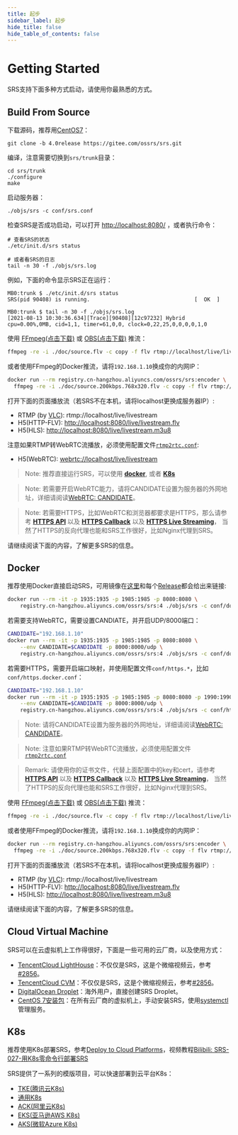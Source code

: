 ```yaml
---
title: 起步
sidebar_label: 起步
hide_title: false
hide_table_of_contents: false
---
```


# Getting Started

SRS支持下面多种方式启动，请使用你最熟悉的方式。


## Build From Source

下载源码，推荐用[CentOS7](../doc/build/install.md)：

```
git clone -b 4.0release https://gitee.com/ossrs/srs.git
```

编译，注意需要切换到`srs/trunk`目录：

```
cd srs/trunk
./configure
make
```

启动服务器：

```
./objs/srs -c conf/srs.conf
```

检查SRS是否成功启动，可以打开 [http://localhost:8080/](http://localhost:8080/) ，或者执行命令：

```
# 查看SRS的状态
./etc/init.d/srs status

# 或者看SRS的日志
tail -n 30 -f ./objs/srs.log
```

例如，下面的命令显示SRS正在运行：

```
MB0:trunk $ ./etc/init.d/srs status
SRS(pid 90408) is running.                                 [  OK  ]

MB0:trunk $ tail -n 30 -f ./objs/srs.log
[2021-08-13 10:30:36.634][Trace][90408][12c97232] Hybrid cpu=0.00%,0MB, cid=1,1, timer=61,0,0, clock=0,22,25,0,0,0,0,1,0
```

使用 [FFmpeg(点击下载)](https://ffmpeg.org/download.html) 或 [OBS(点击下载)](https://obsproject.com/download) 推流：

```bash
ffmpeg -re -i ./doc/source.flv -c copy -f flv rtmp://localhost/live/livestream
```

或者使用FFmpeg的Docker推流，请将`192.168.1.10`换成你的内网IP：

```bash
docker run --rm registry.cn-hangzhou.aliyuncs.com/ossrs/srs:encoder \
  ffmpeg -re -i ./doc/source.200kbps.768x320.flv -c copy -f flv rtmp://192.168.1.10/live/livestream
```

打开下面的页面播放流（若SRS不在本机，请将localhost更换成服务器IP）:

* RTMP (by [VLC](https://www.videolan.org/)): rtmp://localhost/live/livestream
* H5(HTTP-FLV): [http://localhost:8080/live/livestream.flv](http://localhost:8080/players/srs_player.html?autostart=true&stream=livestream.flv&port=8080&schema=http)
* H5(HLS): [http://localhost:8080/live/livestream.m3u8](http://localhost:8080/players/srs_player.html?autostart=true&stream=livestream.m3u8&port=8080&schema=http)

注意如果RTMP转WebRTC流播放，必须使用配置文件[`rtmp2rtc.conf`](https://github.com/ossrs/srs/issues/2728#rtmp2rtc-cn-guide):

* H5(WebRTC): [webrtc://localhost/live/livestream](http://localhost:8080/players/rtc_player.html?autostart=true)

> Note: 推荐直接运行SRS，可以使用 **[docker](#Docker)**, 或者 **[K8s](#K8s)**

> Note: 若需要开启WebRTC能力，请将CANDIDATE设置为服务器的外网地址，详细请阅读[WebRTC: CANDIDATE](https://github.com/ossrs/srs/wiki/v4_CN_WebRTC#config-candidate)。

> Note: 若需要HTTPS，比如WebRTC和浏览器都要求是HTTPS，那么请参考
> **[HTTPS API](https://github.com/ossrs/srs/wiki/v4_CN_HTTPApi#https-api)**
> 以及 **[HTTPS Callback](https://github.com/ossrs/srs/wiki/v4_CN_HTTPCallback#https-callback)**
> 以及 **[HTTPS Live Streaming](https://github.com/ossrs/srs/wiki/v4_EN_DeliveryHttpStream#https-flv-live-stream)**，
> 当然了HTTPS的反向代理也能和SRS工作很好，比如Nginx代理到SRS。

请继续阅读下面的内容，了解更多SRS的信息。

## Docker

推荐使用Docker直接启动SRS，可用镜像在[这里](https://cr.console.aliyun.com/repository/cn-hangzhou/ossrs/srs/images)和每个[Release](https://github.com/ossrs/srs/releases?q=v4&expanded=true)都会给出来链接:

```bash
docker run --rm -it -p 1935:1935 -p 1985:1985 -p 8080:8080 \
    registry.cn-hangzhou.aliyuncs.com/ossrs/srs:4 ./objs/srs -c conf/docker.conf
```

若需要支持WebRTC，需要设置CANDIATE，并开启UDP/8000端口：

```bash
CANDIDATE="192.168.1.10"
docker run --rm -it -p 1935:1935 -p 1985:1985 -p 8080:8080 \
    --env CANDIDATE=$CANDIDATE -p 8000:8000/udp \
    registry.cn-hangzhou.aliyuncs.com/ossrs/srs:4 ./objs/srs -c conf/docker.conf
```

若需要HTTPS，需要开启端口映射，并使用配置文件`conf/https.*`，比如`conf/https.docker.conf`：

```bash
CANDIDATE="192.168.1.10"
docker run --rm -it -p 1935:1935 -p 1985:1985 -p 8080:8080 -p 1990:1990 -p 8088:8088 \
    --env CANDIDATE=$CANDIDATE -p 8000:8000/udp \
    registry.cn-hangzhou.aliyuncs.com/ossrs/srs:4 ./objs/srs -c conf/https.docker.conf
```

> Note: 请将CANDIDATE设置为服务器的外网地址，详细请阅读[WebRTC: CANDIDATE](https://github.com/ossrs/srs/wiki/v4_CN_WebRTC#config-candidate)。

> Note: 注意如果RTMP转WebRTC流播放，必须使用配置文件[`rtmp2rtc.conf`](https://github.com/ossrs/srs/issues/2728#rtmp2rtc-cn-guide)

> Remark: 请使用你的证书文件，代替上面配置中的key和cert，请参考
> **[HTTPS API](https://github.com/ossrs/srs/wiki/v4_CN_HTTPApi#https-api)**
> 以及 **[HTTPS Callback](https://github.com/ossrs/srs/wiki/v4_CN_HTTPCallback#https-callback)**
> 以及 **[HTTPS Live Streaming](https://github.com/ossrs/srs/wiki/v4_EN_DeliveryHttpStream#https-flv-live-stream)**，
> 当然了HTTPS的反向代理也能和SRS工作很好，比如Nginx代理到SRS。

使用 [FFmpeg(点击下载)](https://ffmpeg.org/download.html) 或 [OBS(点击下载)](https://obsproject.com/download) 推流：

```bash
ffmpeg -re -i ./doc/source.flv -c copy -f flv rtmp://localhost/live/livestream
```

或者使用FFmpeg的Docker推流，请将`192.168.1.10`换成你的内网IP：

```bash
docker run --rm registry.cn-hangzhou.aliyuncs.com/ossrs/srs:encoder \
  ffmpeg -re -i ./doc/source.200kbps.768x320.flv -c copy -f flv rtmp://192.168.1.10/live/livestream
```

打开下面的页面播放流（若SRS不在本机，请将localhost更换成服务器IP）:

* RTMP (by [VLC](https://www.videolan.org/)): rtmp://localhost/live/livestream
* H5(HTTP-FLV): [http://localhost:8080/live/livestream.flv](http://localhost:8080/players/srs_player.html?autostart=true&stream=livestream.flv&port=8080&schema=http)
* H5(HLS): [http://localhost:8080/live/livestream.m3u8](http://localhost:8080/players/srs_player.html?autostart=true&stream=livestream.m3u8&port=8080&schema=http)

请继续阅读下面的内容，了解更多SRS的信息。

## Cloud Virtual Machine

SRS可以在云虚拟机上工作得很好，下面是一些可用的云厂商，以及使用方式：

* [TencentCloud LightHouse](https://www.bilibili.com/video/BV1844y1L7dL/)：不仅仅是SRS，这是个微缩视频云，参考[#2856](https://github.com/ossrs/srs/issues/2856#lighthouse)。
* [TencentCloud CVM](https://mp.weixin.qq.com/s/x-PjoKjJj6HRF-eCKX0KzQ)：不仅仅是SRS，这是个微缩视频云，参考[#2856](https://github.com/ossrs/srs/issues/2856#lighthouse)。
* [DigitalOcean Droplet](https://mp.weixin.qq.com/s/_GcJm15BGv1qbmHixPQAGQ)：海外用户，直接创建SRS Droplet。
* [CentOS 7安装包](https://github.com/ossrs/srs/releases)：在所有云厂商的虚拟机上，手动安装SRS，使用[systemctl](../doc/build/service.md#systemctl)管理服务。

## K8s

推荐使用K8s部署SRS，参考[Deploy to Cloud Platforms](https://github.com/ossrs/srs/wiki/v4_CN_K8s#deploy-to-cloud-platforms)，视频教程[Bilibili: SRS-027-用K8s零命令行部署SRS](https://www.bilibili.com/video/BV1g44y1j7Vz/)

SRS提供了一系列的模版项目，可以快速部署到云平台K8s：

* [TKE(腾讯云K8s)](https://github.com/ossrs/srs-tke-template)
* [通用K8s](https://github.com/ossrs/srs-k8s-template)
* [ACK(阿里云K8s)](https://github.com/ossrs/srs-ack-template)
* [EKS(亚马逊AWS K8s)](https://github.com/ossrs/srs-eks-template)
* [AKS(微软Azure K8s)](https://github.com/ossrs/srs-aks-template)
